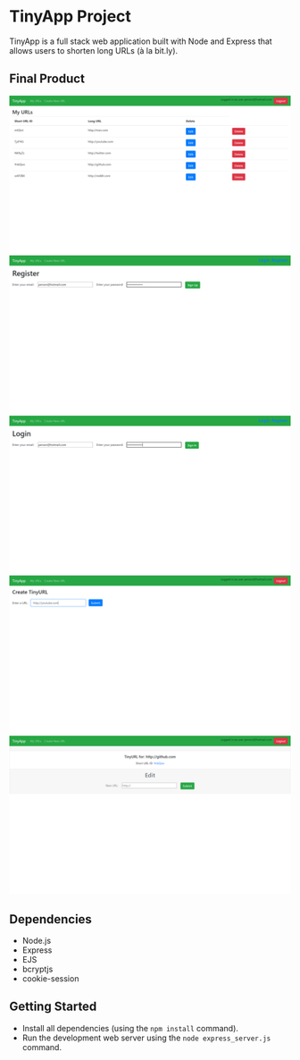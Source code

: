 # TinyApp Project

TinyApp is a full stack web application built with Node and Express that allows users to shorten long URLs (à la bit.ly).

## Final Product

!["Have you ever wanted shorter urls?  Well look no further!"](https://github.com/YoasterToaster/tinyapp/blob/master/docs/urls.png)
!["Register your email!"](https://github.com/YoasterToaster/tinyapp/blob/master/docs/register.png)
!["Login!"](https://github.com/YoasterToaster/tinyapp/blob/master/docs/login.png)
!["Create your URL!"](https://github.com/YoasterToaster/tinyapp/blob/master/docs/create.png)
!["And Edit your way to a victorious and adorablely small URL that can probably fit in your pocket!"](https://github.com/YoasterToaster/tinyapp/blob/master/docs/edit.png)

## Dependencies

- Node.js
- Express
- EJS
- bcryptjs
- cookie-session

## Getting Started

- Install all dependencies (using the `npm install` command).
- Run the development web server using the `node express_server.js` command.